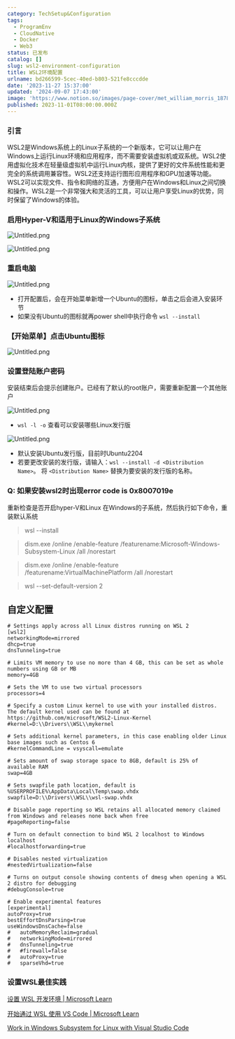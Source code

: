 ```yaml
---
category: TechSetup&Configuration
tags:
  - ProgramEnv
  - CloudNative
  - Docker
  - Web3
status: 已发布
catalog: []
slug: wsl2-environment-configuration
title: WSL2环境配置
urlname: bd266599-5cec-40ed-b803-521fe8cccdde
date: '2023-11-27 15:37:00'
updated: '2024-09-07 17:43:00'
image: 'https://www.notion.so/images/page-cover/met_william_morris_1878.jpg'
published: 2023-11-01T08:00:00.000Z
---
```


### 引言


WSL2是Windows系统上的Linux子系统的一个新版本，它可以让用户在Windows上运行Linux环境和应用程序，而不需要安装虚拟机或双系统。WSL2使用虚拟化技术在轻量级虚拟机中运行Linux内核，提供了更好的文件系统性能和更完全的系统调用兼容性。WSL2还支持运行图形应用程序和GPU加速等功能。WSL2可以实现文件、指令和网络的互通，方便用户在Windows和Linux之间切换和操作。WSL2是一个非常强大和灵活的工具，可以让用户享受Linux的优势，同时保留了Windows的体验。


### 启用Hyper-V和适用于Linux的Windows子系统


![Untitled.png](https://prod-files-secure.s3.us-west-2.amazonaws.com/5d24fe63-e567-4804-86f9-9fdc62e13082/62efe4d1-37d6-4606-a7b8-34dcd63ff38a/Untitled.png?X-Amz-Algorithm=AWS4-HMAC-SHA256&X-Amz-Content-Sha256=UNSIGNED-PAYLOAD&X-Amz-Credential=AKIAT73L2G45FSPPWI6X%2F20241206%2Fus-west-2%2Fs3%2Faws4_request&X-Amz-Date=20241206T053957Z&X-Amz-Expires=3600&X-Amz-Signature=8d75bccec6c2774fb7d1fd76a2243423e9838719ea9c1ddf6ba65d0453693cfa&X-Amz-SignedHeaders=host&x-id=GetObject)


![Untitled.png](https://prod-files-secure.s3.us-west-2.amazonaws.com/5d24fe63-e567-4804-86f9-9fdc62e13082/74866fe6-9ce5-4055-94c5-4900f6f5ff8b/Untitled.png?X-Amz-Algorithm=AWS4-HMAC-SHA256&X-Amz-Content-Sha256=UNSIGNED-PAYLOAD&X-Amz-Credential=AKIAT73L2G45FSPPWI6X%2F20241206%2Fus-west-2%2Fs3%2Faws4_request&X-Amz-Date=20241206T053957Z&X-Amz-Expires=3600&X-Amz-Signature=a2cec3165d5619c07b26bfe3537b4f684581df402104b2f57de02d3b57b12df2&X-Amz-SignedHeaders=host&x-id=GetObject)


### 重启电脑


![Untitled.png](https://prod-files-secure.s3.us-west-2.amazonaws.com/5d24fe63-e567-4804-86f9-9fdc62e13082/ed8ca255-2fda-4c1b-9b1a-f1896300e8e7/Untitled.png?X-Amz-Algorithm=AWS4-HMAC-SHA256&X-Amz-Content-Sha256=UNSIGNED-PAYLOAD&X-Amz-Credential=AKIAT73L2G45FSPPWI6X%2F20241206%2Fus-west-2%2Fs3%2Faws4_request&X-Amz-Date=20241206T053957Z&X-Amz-Expires=3600&X-Amz-Signature=500ced2fe0564fe73d01fec84e92f0e34bcaad3baaa96de818b5d264167be90d&X-Amz-SignedHeaders=host&x-id=GetObject)

- 打开配置后，会在开始菜单新增一个Ubuntu的图标，单击之后会进入安装环节
- 如果没有Ubuntu的图标就再power shell中执行命令 `wsl --install`

### 【开始菜单】点击Ubuntu图标


![Untitled.png](https://prod-files-secure.s3.us-west-2.amazonaws.com/5d24fe63-e567-4804-86f9-9fdc62e13082/d7415a12-f453-43fe-a604-a208d85638a3/Untitled.png?X-Amz-Algorithm=AWS4-HMAC-SHA256&X-Amz-Content-Sha256=UNSIGNED-PAYLOAD&X-Amz-Credential=AKIAT73L2G45FSPPWI6X%2F20241206%2Fus-west-2%2Fs3%2Faws4_request&X-Amz-Date=20241206T053956Z&X-Amz-Expires=3600&X-Amz-Signature=dd8af34657a5695aab802da5c81459b154e988ec1b35933597e61866439f070c&X-Amz-SignedHeaders=host&x-id=GetObject)


### 设置登陆账户密码


安装结束后会提示创建账户。已经有了默认的root账户，需要重新配置一个其他账户


![Untitled.png](https://prod-files-secure.s3.us-west-2.amazonaws.com/5d24fe63-e567-4804-86f9-9fdc62e13082/bb38a6ce-031e-4122-9787-de509d2240bf/Untitled.png?X-Amz-Algorithm=AWS4-HMAC-SHA256&X-Amz-Content-Sha256=UNSIGNED-PAYLOAD&X-Amz-Credential=AKIAT73L2G45FSPPWI6X%2F20241206%2Fus-west-2%2Fs3%2Faws4_request&X-Amz-Date=20241206T053957Z&X-Amz-Expires=3600&X-Amz-Signature=17f1613fb3397ae1631260cc77d2ad1cf3d5dcf31e8c8c3ddb117ef15c7efc4d&X-Amz-SignedHeaders=host&x-id=GetObject)

- `wsl -l -o` 查看可以安装哪些Linux发行版

![Untitled.png](https://prod-files-secure.s3.us-west-2.amazonaws.com/5d24fe63-e567-4804-86f9-9fdc62e13082/4b4e5e2f-4e13-4651-8884-559a62c38137/Untitled.png?X-Amz-Algorithm=AWS4-HMAC-SHA256&X-Amz-Content-Sha256=UNSIGNED-PAYLOAD&X-Amz-Credential=AKIAT73L2G45FSPPWI6X%2F20241206%2Fus-west-2%2Fs3%2Faws4_request&X-Amz-Date=20241206T053956Z&X-Amz-Expires=3600&X-Amz-Signature=afa3d66683ce5f08cda0e3addcbfbcb52ee0b3babc4745cb30dc47fdb1ed17b3&X-Amz-SignedHeaders=host&x-id=GetObject)

- 默认安装Ubuntu发行版，目前时Ubuntu2204
- 若要更改安装的发行版，请输入：`wsl --install -d <Distribution Name>`。 将 `<Distribution Name>` 替换为要安装的发行版的名称。

### Q: 如果安装wsl2时出现error code is 0x8007019e


重新检查是否开启hyper-V和Linux 在Windows的子系统，然后执行如下命令，重装默认系统


> wsl --install


> dism.exe /online /enable-feature /featurename:Microsoft-Windows-Subsystem-Linux /all /norestart


> dism.exe /online /enable-feature /featurename:VirtualMachinePlatform /all /norestart


> wsl --set-default-version 2


## 自定义配置


```shell
# Settings apply across all Linux distros running on WSL 2
[wsl2]
networkingMode=mirrored
dhcp=true
dnsTunneling=true

# Limits VM memory to use no more than 4 GB, this can be set as whole numbers using GB or MB
memory=4GB 

# Sets the VM to use two virtual processors
processors=4

# Specify a custom Linux kernel to use with your installed distros. The default kernel used can be found at https://github.com/microsoft/WSL2-Linux-Kernel
#kernel=D:\\Drivers\\WSL\\mykernel

# Sets additional kernel parameters, in this case enabling older Linux base images such as Centos 6
#kernelCommandLine = vsyscall=emulate

# Sets amount of swap storage space to 8GB, default is 25% of available RAM
swap=4GB

# Sets swapfile path location, default is %USERPROFILE%\AppData\Local\Temp\swap.vhdx
swapfile=D:\\Drivers\\WSL\\wsl-swap.vhdx

# Disable page reporting so WSL retains all allocated memory claimed from Windows and releases none back when free
#pageReporting=false

# Turn on default connection to bind WSL 2 localhost to Windows localhost
#localhostforwarding=true

# Disables nested virtualization
#nestedVirtualization=false

# Turns on output console showing contents of dmesg when opening a WSL 2 distro for debugging
#debugConsole=true

# Enable experimental features
[experimental]
autoProxy=true
bestEffortDnsParsing=true
useWindowsDnsCache=false
#   autoMemoryReclaim=gradual
#   networkingMode=mirrored
#   dnsTunneling=true
#   #firewall=false
#   autoProxy=true
#   sparseVhd=true
```


### 设置WSL最佳实践


[设置 WSL 开发环境 | Microsoft Learn](https://learn.microsoft.com/zh-cn/windows/wsl/setup/environment#set-up-your-linux-username-and-password)


[开始通过 WSL 使用 VS Code | Microsoft Learn](https://learn.microsoft.com/zh-cn/windows/wsl/tutorials/wsl-vscode)


[Work in Windows Subsystem for Linux with Visual Studio Code](https://code.visualstudio.com/docs/remote/wsl-tutorial)

